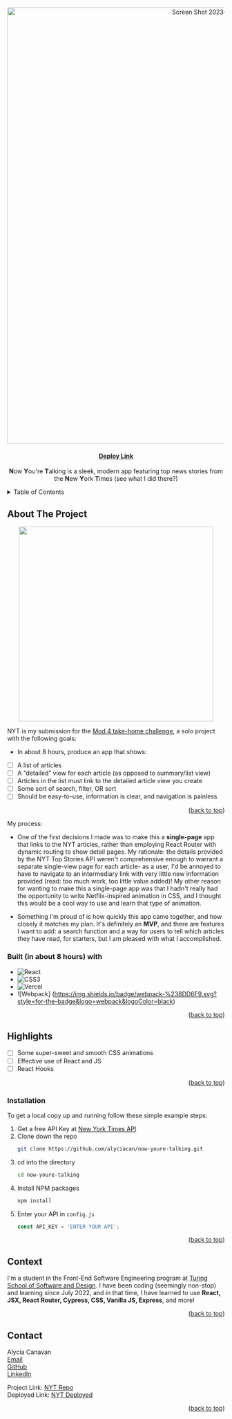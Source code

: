 <a name="readme-top"></a>


<!-- PROJECT LOGO -->
<br />
<div align="center">
  <img width="1009" alt="Screen Shot 2023-01-05 at 6 24 03 PM" src="https://user-images.githubusercontent.com/105533317/210917228-3d742643-5be8-43d3-8f56-b5ae6b02c681.png">


<h4 align="center"><a href="https://now-youre-talking.vercel.app/">Deploy Link</a></h4>

  <p align="center">
    <b>N</b>ow <b>Y</b>ou're <b>T</b>alking is a sleek, modern app featuring top news stories from the <b>N</b>ew <b>Y</b>ork <b>T</b>imes (see what I did there?)
    <br />
  </p>
</div>



<!-- TABLE OF CONTENTS -->
<details>
  <summary>Table of Contents</summary>
  <ol>
    <li>
      <a href="#about-the-project">About The Project</a>
      <ul>
        <li><a href="#built-with">Built With</a></li>
      </ul>
    </li>
    <li>
      <a href="#getting-started">Getting Started</a>
      <ul>
        <li><a href="#installation">Installation</a></li>
      </ul>
    </li>
    <li><a href="#highlights">Highlights</a></li>
    <li><a href="#context">Context</a></li>
    <li><a href="#contact">Contact</a></li>
    <li><a href="#acknowledgments">Acknowledgments</a></li>
  </ol>
</details>


<!-- ABOUT THE PROJECT -->
## About The Project
<div align="center">
<img height="450" src="https://user-images.githubusercontent.com/105533317/210921180-f2c87dc2-50dc-4911-bc30-1c7f1ae67bd7.png" />
<br />
</div>

NYT is my submission for the [Mod 4 take-home challenge](https://mod4.turing.edu/projects/take_home/take_home_fe), a solo project with the following goals:
*  In about 8 hours, produce an app that shows: 
- [ ] A list of articles
- [ ] A “detailed” view for each article (as opposed to summary/list view)
- [ ] Articles in the list must link to the detailed article view you create
- [ ] Some sort of search, filter, OR sort
- [ ] Should be easy-to-use, information is clear, and navigation is painless

<p align="right">(<a href="#readme-top">back to top</a>)</p>

My process:
* One of the first decisions I made was to make this a __single-page__ app that links to the NYT articles, rather than employing React Router with dynamic routing to show detail pages. My rationale: the details provided by the NYT Top Stories API weren't comprehensive enough to warrant a separate single-view page for each article- as a user, I'd be annoyed to have to navigate to an intermediary link with very little new information provided (read: too much work, too little value added)! My other reason for wanting to make this a single-page app was that I hadn't really had the opportunity to write Netflix-inspired animation in CSS, and I thought this would be a cool way to use and learn that type of animation. 

* Something I'm proud of is how quickly this app came together, and how closely it matches my plan. It's definitely an __MVP__, and there are features I want to add: a search function and a way for users to tell which articles they have read, for starters, but I am pleased with what I accomplished.

### Built (in about 8 hours) with

* ![React](https://img.shields.io/badge/react-%2320232a.svg?style=for-the-badge&logo=react&logoColor=%2361DAFB)
* ![CSS3](https://img.shields.io/badge/css3-%231572B6.svg?style=for-the-badge&logo=css3&logoColor=white)
* ![Vercel](https://img.shields.io/badge/vercel-%23000000.svg?style=for-the-badge&logo=vercel&logoColor=white)
* ![Webpack] (https://img.shields.io/badge/webpack-%238DD6F9.svg?style=for-the-badge&logo=webpack&logoColor=black)

<p align="right">(<a href="#readme-top">back to top</a>)</p>

<!-- HIGHLIGHTS -->
## Highlights

- [ ] Some super-sweet and smooth CSS animations
- [ ] Effective use of React and JS
- [ ] React Hooks

<p align="right">(<a href="#readme-top">back to top</a>)</p>

### Installation
To get a local copy up and running follow these simple example steps:

1. Get a free API Key at [New York Times API](https://developer.nytimes.com/apis)
2. Clone down the repo
   ```sh
   git clone https://github.com/alyciacan/now-youre-talking.git
   ```
3. cd into the directory
   ```sh
   cd now-youre-talking
4. Install NPM packages
   ```sh
   npm install
   ```
5. Enter your API in `config.js`
   ```js
   const API_KEY = 'ENTER YOUR API';
   ```

<p align="right">(<a href="#readme-top">back to top</a>)</p>


<!-- CONTEXT -->
## Context

I'm a student in the Front-End Software Engineering program at [Turing School of Software and Design](https://frontend.turing.edu/). I have been coding (seemingly non-stop) and learning since July 2022, and in that time, I have learned to use <b>React, JSX, React Router, Cypress, CSS, Vanilla JS, Express</b>, and more!

<p align="right">(<a href="#readme-top">back to top</a>)</p>

<!-- CONTACT -->
## Contact

Alycia Canavan     
[Email](mailto:alycia.canavan@gmail.com)      
[GitHub](https://github.com/alyciacan)    
[LinkedIn](www.linkedin.com/in/alycia-canavan)        

Project Link: [NYT Repo](https://github.com/alyciacan/now-youre-talking)          
Deployed Link: [NYT Deployed](https://now-youre-talking-c7op7uhoq-alyciacan.vercel.app/)

<p align="right">(<a href="#readme-top">back to top</a>)</p>
